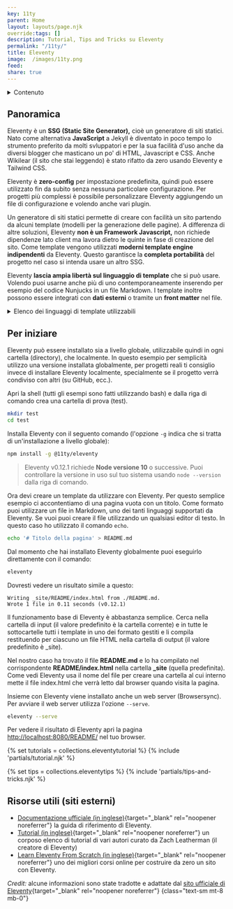 ```yaml
---
key: 11ty
parent: Home
layout: layouts/page.njk
override:tags: []
description: Tutorial, Tips and Tricks su Eleventy
permalink: "/11ty/"
title: Eleventy
image:  /images/11ty.png
feed:
share: true
---
```


<details>
<summary>
Contenuto
</summary>

- [Panoramica](#panoramica)
- [Per iniziare](#per-iniziare)
{% if collections.eleventytutorial.length %}
- [Tutorial](#tutorial)
{% endif %}
{% if collections.eleventytips.length %}
- [Tips and tricks](#tips-and-tricks)
{% endif %}
- [Risorse utili](<#risorse-utili-(siti-esterni)>)

</details>

## Panoramica

Eleventy è un **SSG (Static Site Generator),** cioè un generatore di siti statici. Nato come alternativa **JavaScript** a Jekyll è diventato in poco tempo lo strumento preferito da molti svluppatori e per la sua facilità d'uso anche da diversi blogger che masticano un po' di HTML, Javascript e CSS. Anche Wikilear (il sito che stai leggendo) è stato rifatto da zero usando Eleventy e Tailwind CSS.

Eleventy è **zero-config** per impostazione predefinita, quindi può essere utilizzato fin da subito senza nessuna particolare configurazione. Per progetti più complessi è possibile personalizzare Eleventy aggiungendo un file di configurazione e volendo anche vari plugin.

Un generatore di siti statici permette di creare con facilità un sito partendo da alcuni template (modelli per la generazione delle pagine). A differenza di altre soluzioni, Eleventy **non è un Framework Javascript,** non richiede dipendenze lato client ma lavora dietro le quinte in fase di creazione del sito. Come template vengono utilizzati **moderni template engine indipendenti** da Eleventy. Questo garantisce la **completa portabilità** del progetto nel caso si intenda usare un altro SSG.

Eleventy **lascia ampia libertà sul linguaggio di template** che si può usare. Volendo puoi usarne anche più di uno contemporaneamente inserendo per esempio del codice Nunjucks in un file Markdown. I template inoltre possono essere integrati con **dati esterni** o tramite un **front matter** nel file.

<details>
<summary>
Elenco dei linguaggi di template utilizzabili
</summary>

- HTML (\*.html)
- Markdown (\*.md)
- JavaScript (\*.11ty.js)
- Liquid (\*.liquid)
- Nunjucks (\*.njk)
- Handlebars (\*.hbs)
- Mustache (\*.mustache)
- EJS (\*.ejs)
- Haml (\*.haml)
- Pug (\*.pug)

</details>

## Per iniziare

Eleventy può essere installato sia a livello globale, utilizzabile quindi in ogni cartella (directory), che localmente. In questo esempio per semplicità utilizzo una versione installata globalmente, per progetti reali ti consiglio invece di installare Eleventy localmente, specialmente se il progetto verrà condiviso con altri (su GitHub, ecc.).

Apri la shell (tutti gli esempi sono fatti utilizzando bash) e dalla riga di comando crea una cartella di prova (test).

```bash
mkdir test
cd test
```

Installa Eleventy con il seguento comando (l'opzione `-g` indica che si tratta di un'installazione a livello globale):

```bash
npm install -g @11ty/eleventy
```

> Eleventy v0.12.1 richiede **Node versione 10** o successive.
> Puoi controllare la versione in uso sul tuo sistema usando `node --version` dalla riga di comando.

Ora devi creare un template da utilizzare con Eleventy. Per questo semplice esempio ci accontentiamo di una pagina vuota con un titolo. Come formato puoi utilizzare un file in Markdown, uno dei tanti linguaggi supportati da Eleventy. Se vuoi puoi creare il file utilizzando un qualsiasi editor di testo. In questo caso ho utilizzato il comando `echo`.

```bash
echo '# Titolo della pagina' > README.md
```

Dal momento che hai installato Eleventy globalmente puoi eseguirlo direttamente con il comando:

```bash
eleventy
```

Dovresti vedere un risultato simile a questo:

```shell
Writing _site/README/index.html from ./README.md.
Wrote 1 file in 0.11 seconds (v0.12.1)
```

Il funzionamento base di Eleventy è abbastanza semplice. Cerca nella cartella di input (il valore predefinito è la cartella corrente) e in tutte le sottocartelle tutti i template in uno dei formato gestiti e li compila restituendo per ciascuno un file HTML nella cartella di output (il valore predefinito è \_site).

Nel nostro caso ha trovato il file **README.md** e lo ha compilato nel corrispondente **README/index.html** nella cartella **\_site** (quella predefinita). Come vedi Eleventy usa il nome del file per creare una cartella al cui interno mette il file index.html che verrà letto dal browser quando visita la pagina.

Insieme con Eleventy viene installato anche un web server (Browsersync). Per avviare il web server utilizza l'ozione `--serve`.

```bash
eleventy --serve
```

Per vedere il risultato di Eleventy apri la pagina [http://localhost:8080/README/](http://localhost:8080/README/) nel tuo browser.

{% set tutorials = collections.eleventytutorial %}
{% include 'partials/tutorial.njk' %}

{% set tips = collections.eleventytips %}
{% include 'partials/tips-and-tricks.njk' %}

## Risorse utili (siti esterni)

- [Documentazione ufficiale (in inglese)](https://www.11ty.dev/docs/){target="\_blank" rel="noopener noreferrer"} la guida di riferimento di Eleventy.
- [Tutorial (in inglese)](https://www.11ty.dev/docs/tutorials/){target="\_blank" rel="noopener noreferrer"} un corposo elenco di tutorial di vari autori curato da Zach Leatherman (il creatore di Eleventy)
- [Learn Eleventy From Scratch (in inglese)](https://piccalil.li/course/learn-eleventy-from-scratch/){target="\_blank" rel="noopener noreferrer"} uno dei migliori corsi online per costruire da zero un sito con Eleventy.

_Credit:_ alcune informazioni sono state tradotte e adattate dal [sito ufficiale di Eleventy](https://www.11ty.dev/){target="\_blank" rel="noopener noreferrer"}
{class="text-sm mt-8 mb-0"}
